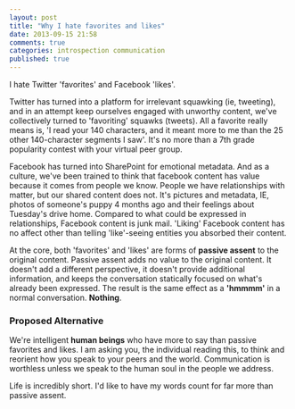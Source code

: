 ```yaml
---
layout: post
title: "Why I hate favorites and likes"
date: 2013-09-15 21:58
comments: true
categories: introspection communication
published: true
---
```


I hate Twitter 'favorites' and Facebook 'likes'.

<!--more-->

Twitter has turned into a platform for irrelevant squawking (ie, tweeting), and in an attempt keep ourselves engaged with unworthy content, we've collectively turned to 'favoriting' squawks (tweets). All a favorite really means is, 'I read your 140 characters, and it meant more to me than the 25 other 140-character segments I saw'. It's no more than a 7th grade popularity contest with your virtual peer group.

Facebook has turned into SharePoint for emotional metadata. And as a culture, we've been trained to think that facebook content has value because it comes from people we know. People we have relationships with matter, but our shared content does not. It's pictures and metadata, IE, photos of someone's puppy 4 months ago and their feelings about Tuesday's drive home. Compared to what could be expressed in relationships, Facebook content is junk mail. 'Liking' Facebook content has no affect other than telling 'like'-seeing entities you absorbed their content.

At the core, both 'favorites' and 'likes' are forms of __passive assent__ to the original content. Passive assent adds no value to the original content. It doesn't add a different perspective, it doesn't provide additional information, and keeps the conversation statically focused on what's already been expressed. The result is the same effect as a __'hmmmm'__ in a normal conversation. __Nothing__.

### Proposed Alternative

We're intelligent __human beings__ who have more to say than passive favorites and likes. I am asking you, the individual reading this, to think and reorient how you speak to your peers and the world. Communication is worthless unless we speak to the human soul in the people we address.

Life is incredibly short. I'd like to have my words count for far more than passive assent.
